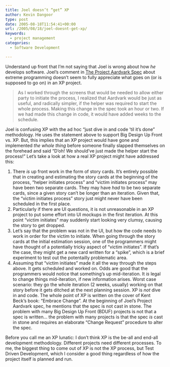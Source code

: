 ```yaml
---
title: Joel doesn’t “get” XP
author: Kevin Dangoor
type: post
date: 2005-08-18T11:54:41+00:00
url: /2005/08/18/joel-doesnt-get-xp/
keywords:
  - project management
categories:
  - Software Development

---
```

Understand up front that I&#8217;m not saying that Joel is wrong about how _he_ develops software. Joel&#8217;s comment in [The Project Aardvark Spec][1] about extreme programming doesn&#8217;t seem to fully appreciate what goes on (or is supposed to go on) in an XP project. 

> As I worked through the screens that would be needed to allow either party to initiate the process, I realized that Aardvark would be just as useful, and radically simpler, if the helper was required to start the whole process. Making this change in the spec took an hour or two. If we had made this change in code, it would have added weeks to the schedule.

Joel is confusing XP with the ad hoc &#8220;just dive in and code &#8217;til it&#8217;s done&#8221; methodology. He uses the statement above to support Big Design Up Front vs. XP. But, this implies that an XP project would have gone and implemented _the whole thing_ before someone finally slapped themselves on the forehead and said &#8220;D&#8217;oh! We should&#8217;ve just made the helper start the process!&#8221; Let&#8217;s take a look at how a real XP project might have addressed this:

  1. There _is_ up front work in the form of story cards. It&#8217;s entirely possible that in creating and estimating the story cards at the beginning of the process, &#8220;helper initiates process&#8221; and &#8220;victim initiates process&#8221; may have been two separate cards. They may have _had_ to be two separate cards, since a given story can&#8217;t be longer than an iteration. Given that, the &#8220;victim initiates process&#8221; story just might never have been scheduled in the first place.
  2. Particularly if there are UI questions, it is not unreasonable in an XP project to put some effort into UI mockups in the first iteration. At this point &#8220;victim initiates&#8221; may suddenly start looking very clumsy, causing the story to get dropped.
  3. Let&#8217;s say that the problem was not in the UI, but how the code needs to work in order for the victim to initiate. When going through the story cards at the initial estimation session, one of the programmers might have thought of a potentially tricky aspect of &#8220;victim initiates&#8221;. If that&#8217;s the case, they might get a new card written for a &#8220;spike&#8221;, which is a brief experiment to test out the potentailly problematic area.
  4. Assuming that &#8220;victim initiates&#8221; made it all the way through the steps above. It gets scheduled and worked on. Odds are good that the programmers would notice that something&#8217;s up mid-iteration. It _is_ legal to change things mid-iteration, if new information arises. Worst case scenario: they go the whole iteration (2 weeks, usually) working on that story before it gets ditched at the next planning session.
XP is _not_ dive in and code. The whole point of XP is written on the cover of Kent Beck&#8217;s book: &#8220;Embrace Change&#8221;. At the beginning of Joel&#8217;s Project Aardvark spec, he mentions that the spec is not cast in stone. The problem with many Big Design Up Front (BDUF) projects is not that a spec is written&#8230; the problem with many projects is that the spec _is_ cast in stone and requires an elaborate &#8220;Change Request&#8221; procedure to alter the spec.

Before you call me an XP lunatic: I don&#8217;t think XP is the be-all and end-all development methodology. Different projects need different processes. To me, the biggest thing to come out of XP is not the XP process, but Test Driven Development, which I consider a good thing regardless of how the project itself is planned and run.</ol>

 [1]: http://www.joelonsoftware.com/articles/AardvarkSpec.html